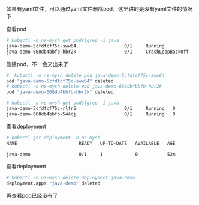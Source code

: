 如果有yaml文件，可以通过yaml文件删除pod。这里讲的是没有yaml文件的情况下



查看pod

```bash
# kubectl -n ns-mysh get pods|grep -i java
java-demo-5cfdfcf75c-sww64                  0/1     Running            17         51m
java-demo-668db4bbfb-hbr2k                  0/1     CrashLoopBackOff   15         45m
```





删除pod，不一会又出来了

```bash
#  kubectl -n ns-mysh delete pod java-demo-5cfdfcf75c-sww64 
pod "java-demo-5cfdfcf75c-sww64" deleted
# kubectl -n ns-mysh delete pod java-demo-668db4bbfb-hbr2k
pod "java-demo-668db4bbfb-hbr2k" deleted

# kubectl -n ns-mysh get pods|grep -i java                 
java-demo-5cfdfcf75c-rlfr5                  0/1     Running   0          22s
java-demo-668db4bbfb-544cj                  0/1     Running   0          10s
```



查看deployment

```bash
# kubectl get deployment -n ns-mysh
NAME                       READY   UP-TO-DATE   AVAILABLE   AGE

java-demo                  0/1     1            0           52m
```



查看deployment

```bash
# kubectl -n ns-mysh delete deployment java-demo 
deployment.apps "java-demo" deleted
```



再查看pod已经没有了